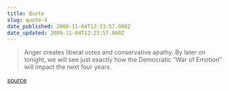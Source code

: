 ```yaml
---
title: Quote
slug: quote-4
date_published: 2008-11-04T12:23:57.000Z
date_updated: 2008-11-04T12:23:57.000Z
---
```


> Anger creates liberal votes and conservative apathy. By later on tonight, we will see just exactly how the Democratic “War of Emotion” will impact the next four years.

[source](http://noleftturnz.wordpress.com/2008/11/04/a-disconnect/)
